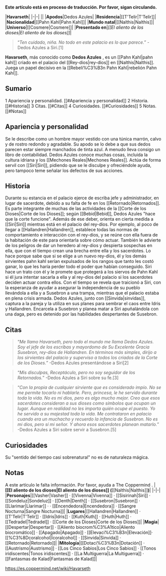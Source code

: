 **Este artículo está en proceso de traducción. Por favor, sigan circulando.**


|**Havarseth**|
|-|-|
||
|**Apodos**|Dedos Azules|
|**Residencia**|[[T'Telir\|T'Telir]]|
|**Nacionalidad**|[[Pahn Kahl\|Pahn Kahl]]|
|**Mundo natal**|[[Nalthis\|Nalthis]]|
|**Universo**|[[Cosmere\|Cosmere]]|
|**Presentado en**|*[[El aliento de los dioses\|El aliento de los dioses]]*|

>“*Ten cuidado, niña. No todo en este palacio es lo que parece.*”
\-Dedos Azules a Siri.[1]


**Havarseth**, más conocido como **Dedos Azules** , es un [[Pahn Kahl\|pahn kahl]] criado en el palacio del [[Rey-dios\|rey-dios]] en [[Nalthis\|Nalthis]]. Juega un papel decisivo en la [[Rebeli%C3%B3n Pahn Kahl\|rebelión Pahn Kahl]].

## Sumario

1 Apariencia y personalidad. [[#Apariencia y personalidad]] 
2 Historia. [[#Historia]] 
3 Citas. [[#Citas]] 
4 Curiosidades. [[#Curiosidades]] 
5 Notas. [[#Notas]] 


## Apariencia y personalidad
Se le describe como un hombre mayor vestido con una túnica marrón, calvo y de rostro redondo y agradable. Su apodo se lo debe a que sus dedos parecen estar siempre manchados de tinta azul. A menudo lleva consigo un libro de contabilidad.
Dedos Azules conoce muchas cosas, incluida la cultura idriana y los [[Mechones Reales\|Mechones Reales]]. Actúa de forma servil con [[Siri\|Siri]], pidiendo que se le disculpe y ofreciéndole ayuda, pero tampoco teme señalar los defectos de sus acciones.

## Historia
Durante su estancia en el palacio ejerce de escriba jefe y administrador, en lugar de sacerdote, debido a su falta de fe en los [[Retornado\|Retornados]]. Es parte integrante de muchas de las actividades de la [[Corte de los Dioses\|Corte de los Dioses]]; según [[Bebid\|Bebid]], Dedos Azules "hace que la corte funcione". 
Además de ese deber, orienta en cierta medida a [[Siri\|Siri]] mientras está en el palacio del rey-dios. Por ejemplo, al poco de llegar a [[Hallandren\|Hallandren]], establece todas las normas de comportamiento e interacción con el rey-dios, y se reúne con ella fuera de la habitación de este para orientarla sobre cómo actuar. También le advierte de los peligros de dar un heredero al rey-dios y despierta sospechas en ella, que con el tiempo crean una brecha entre ella y los sacerdotes. Lo hace porque sabe que si se elige a un nuevo rey-dios, él y los demás sirvientes pahn kahl serían expulsados de los rangos que tanto les costó ganar, lo que les haría perder todo el poder que habían conseguido. Siri hace un trato con él y le promete que protegerá a los siervos de Pahn Kahl si él jura intentar sacarla a ella y al rey-dios del palacio si los sacerdotes deciden actuar contra ellos.
Con el tiempo se revela que traicionó a Siri, con la esperanza de ayudar a asegurar la independencia de su pueblo llevándola a ella y a Susebron a una trampa, mientras que el palacio estaba en plena crisis armada. Dedos Azules, junto con [[Sinvida\|sinvidas]], captura a la pareja y la utiliza en sus planes para sembrar el caos entre Idris y Hallandren. Encarcela a Susebron y planea matar a Siri apuñalándola con una daga, pero es detenido por las habilidades despertantes de Susebron.

## Citas
>“*Me llamo Havarseth, pero todo el mundo me llama Dedos Azules. Soy el jefe de los escribas y mayordomo de Su Excelente Gracia Susebron, rey-dios de Hallandren. En términos más simples, dirijo a los sirvientes del palacio y superviso a todos los criados de la Corte de los Dioses.*”
\-Dedos Azules presentándose a Siri[2]


>“*Mis disculpas, Receptáculo, pero no soy seguidor de los Retornados.*”
\-Dedos Azules a Siri sobre su fe.[3]


>“*Con la propia de cualquier sirviente que es considerado impío. No se me permite tocarlo ni hablarle. Pero, princesa, le he servido durante toda la vida. No es mi dios, pero es algo mucho mejor. Creo que esos sacerdotes consideran a sus dioses como símbolos que ocupan un lugar. Aunque en realidad no les importa quién ocupe el puesto. Yo he servido a su majestad toda la vida. Me contrataron en palacio cuando era un muchacho y recuerdo la infancia de Susebron. No es mi dios, pero sí mi señor. Y ahora esos sacerdotes planean matarlo.*”
\-Dedos Azules a Siri sobre servir a Susebron.[5]


## Curiosidades
Su "sentido del tiempo casi sobrenatural" no es de naturaleza mágica.
## Notas

A este artículo le falta información. Por favor, ayuda a The Coppermind .
|**[[El aliento de los dioses\|El aliento de los dioses]] (**[[Nalthis\|Nalthis]]**)**|
|-|-|
|**Personajes**|[[Vasher\|Vasher]] · [[Vivenna\|Vivenna]] · [[Sisirinah\|Siri]] · [[Sondeluz\|Sondeluz]] · [[Denth\|Denth]] · [[Susebron\|Susebron]] · [[Llarimar\|Llarimar]] ·  · [[Encendedora\|Encendedora]] · [[Sangre Nocturna\|Sangre Nocturna]]|
|**Lugares**|[[Hallandren\|Hallandren]] · [[T'Telir\|T'Telir]] · [[Idris\|Idris]] · [[Kuth\|Kuth]] · [[Huth\|Huth]] · [[Tedradel\|Tedradel]] · [[Corte de los Dioses\|Corte de los Dioses]]|
|**Magia**|[[Despertar\|Despertar]] · [[Aliento biocrom%C3%A1tico\|Aliento biocromático]] · [[Apagado\|Apagado]] · [[Elevaci%C3%B3n\|Elevación]]· [[%C3%8Dcoralcohol\|Ícoralcohol]] · [[Sinvida\|Sinvida]] · [[Retornado\|Retornado]]|
|**Mitología**|[[Dotaci%C3%B3n\|Dotación]] · [[Austrismo\|Austrismo]] · [[Los Cinco Sabios\|Los Cinco Sabios]] · [[Tonos iridiscentes\|Tonos iridiscentes]] · [[La Multiguerra\|La Multiguerra]] · [[Fantasmas de Kalad\|Fantasmas de Kalad]]|



https://es.coppermind.net/wiki/Havarseth